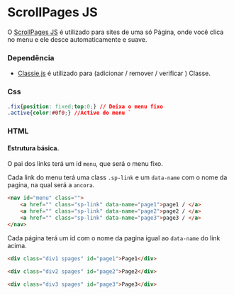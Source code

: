 # ScrollPages JS

O [ScrollPages JS](https://github.com/dayvson009/ScrollPage) é utilizado para sites de uma só Página, onde você clica no menu e ele desce automaticamente e suave.

### Dependência

*  [Classie.js](https://github.com/dayvson009/ScrollPage/blob/readme.md/example/classie.js) é utilizado para (adicionar / remover / verificar ) Classe. 

### Css

```css
.fix{position: fixed;top:0;} // Deixa o menu fixo
.active{color:#0f0;} //Active do menu `
```

### HTML

#### Estrutura básica.

O pai dos links terá um id `menu`, que será o menu fixo.

Cada link do menu terá uma class `.sp-link` e um `data-name` com o nome da pagina, na qual será a `ancora`.

```html
<nav id="menu" class="">
	<a href="" class="sp-link" data-name="page1">page1 / </a>
	<a href="" class="sp-link" data-name="page2">page2 / </a>
	<a href="" class="sp-link" data-name="page3">page3 / </a>
</nav>

```

Cada página terá um id com o nome da pagina igual ao `data-name` do link acima.

```html
<div class="div1 spages" id="page1">Page1</div>

<div class="div2 spages" id="page2">Page2</div>

<div class="div3 spages" id="page3">Page3</div>
```